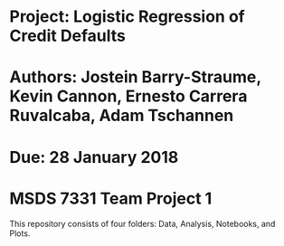 # Project: Logistic Regression of Credit Defaults
# Authors: Jostein Barry-Straume, Kevin Cannon, Ernesto Carrera Ruvalcaba, Adam Tschannen
# Due: 28 January 2018
# MSDS 7331 Team Project 1

This repository consists of four folders: Data, Analysis, Notebooks, and Plots.
